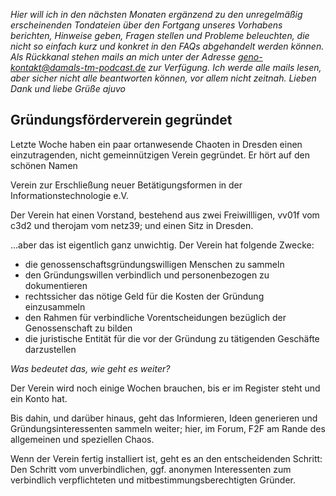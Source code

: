 *Hier will ich in den nächsten Monaten ergänzend zu den unregelmäßig erscheinenden Tondateien über den Fortgang unseres Vorhabens berichten, Hinweise geben, Fragen stellen und Probleme beleuchten, die nicht so einfach kurz und konkret in den FAQs abgehandelt werden können.
Als Rückkanal stehen mails an mich unter der Adresse 
geno-kontakt@damals-tm-podcast.de 
zur Verfügung. Ich werde alle mails lesen, aber sicher nicht alle beantworten können, vor allem nicht zeitnah.
Lieben Dank und liebe Grüße
ajuvo*


## Gründungsförderverein gegründet

Letzte Woche haben ein paar ortanwesende Chaoten in Dresden einen einzutragenden, nicht gemeinnützigen Verein gegründet. Er hört auf den schönen Namen

Verein zur Erschließung neuer Betätigungsformen in der Informationstechnologie e.V.

Der Verein hat einen Vorstand, bestehend aus zwei Freiwillligen, vv01f vom c3d2 und therojam vom netz39; und einen Sitz in Dresden.

...aber das ist eigentlich ganz unwichtig. Der Verein hat folgende Zwecke: 
- die genossenschaftsgründungswilligen Menschen zu sammeln
- den Gründungswillen verbindlich und personenbezogen zu dokumentieren
- rechtssicher das nötige Geld für die Kosten der Gründung einzusammeln
- den Rahmen für verbindliche Vorentscheidungen bezüglich der Genossenschaft zu bilden
- die juristische Entität für die vor der Gründung zu tätigenden Geschäfte darzustellen


_Was bedeutet das, wie geht es weiter?_

Der Verein wird noch einige Wochen brauchen, bis er im Register steht und ein Konto hat.

Bis dahin, und darüber hinaus, geht das Informieren, Ideen generieren und Gründungsinteressenten sammeln weiter; hier, im Forum, F2F am Rande des allgemeinen und speziellen Chaos.

Wenn der Verein fertig installiert ist, geht es an den entscheidenden Schritt: Den Schritt vom unverbindlichen, ggf. anonymen Interessenten zum verbindlich verpflichteten und mitbestimmungsberechtigten Gründer.